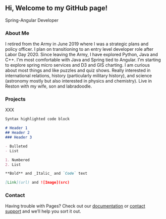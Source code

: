 ## Hi, Welcome to my GitHub page!

Spring-Angular Developer

### About Me

I retired from the Army in June 2019 where I was a strategic plans and policy officer. I plan on transitioning to an entry level developer role after Labor Day 2020. Since leaving the Army, I have explored Python, Java and C++. I'm most comfortable with Java and Spring tied to Angular. I'm starting to explore spring micro services and D3 and GIS charting. I am curious about most things and like puzzles and quiz shows. Really interested in international relations, history (particularly military history), and science (astronomy mostly but also interested in physics and chemistry). Live in Reston with my wife, son and labradoodle.

### Projects

XXX


```markdown
Syntax highlighted code block

# Header 1
## Header 2
### Header 3

- Bulleted
- List

1. Numbered
2. List

**Bold** and _Italic_ and `Code` text

[Link](url) and ![Image](src)
```



### Contact

Having trouble with Pages? Check out our [documentation](https://help.github.com/categories/github-pages-basics/) or [contact support](https://github.com/contact) and we’ll help you sort it out.
